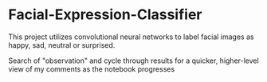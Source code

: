 # Facial-Expression-Classifier
This project utilizes convolutional neural networks to label facial images as happy, sad, neutral or surprised.

Search of "observation" and cycle through results for a quicker, higher-level view of my comments as the notebook progresses
